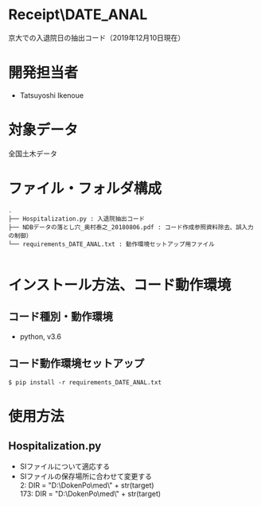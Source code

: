 # Receipt\DATE_ANAL
京大での入退院日の抽出コード（2019年12月10日現在）

# 開発担当者
* Tatsuyoshi Ikenoue

# 対象データ
全国土木データ

# ファイル・フォルダ構成

```
.
├── Hospitalization.py : 入退院抽出コード
├── NDBデータの落とし穴_奥村泰之_20180806.pdf : コード作成参照資料除去、誤入力の制御）
└── requirements_DATE_ANAL.txt : 動作環境セットアップ用ファイル
    
```

# インストール方法、コード動作環境
## コード種別・動作環境
* python, v3.6
## コード動作環境セットアップ
`$ pip install -r requirements_DATE_ANAL.txt`

# 使用方法
## Hospitalization.py

* SIファイルについて適応する<br>
* SIファイルの保存場所に合わせて変更する<br>
2: DIR = "D:\\DokenPo\\med\\" + str(target)<br>
173: DIR = "D:\\DokenPo\\med\\" + str(target)<br>

